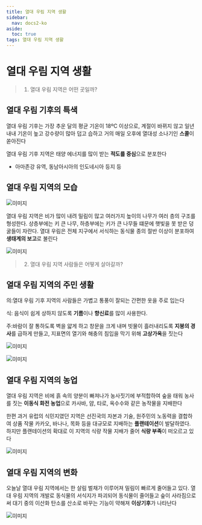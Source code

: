 ```yaml
---
title: 열대 우림 지역 생활
sidebar:
  nav: docs2-ko
aside:
  toc: true
tags: 열대 우림 지역 생활
---
```


# 열대 우림 지역 생활

> 1. 열대 우림 지역은 어떤 곳일까?

## 열대 우림 기후의 특색

열대 우림 기후는 가장 추운 달의 평균 기온이 18ºC 이상으로, 계절이 바뀌지 않고 일년 내내 기온이 높고 강수량이 많아 덥고 습하고 거의 매일 오후에 열대성 소나기인 **스콜**이 쏟아진다

열대 우림 기후 지역은 태양 에너지를 많이 받는 **적도를 중심**으로 분포한다

- 아마존강 유역, 동남아시아의 인도네시아 등지 등

## 열대 우림 지역의 모습
![이미지](https://haeineda.github.io/img/tree.PNG)

열대 우림 지역은 비가 많이 내려 밀림이 많고 여러가지 높이의 나무가 여러 층의 구조를 형성한다.
 상층부에는 키 큰 나무, 하층부에는 키가 큰 나무들 떄문에 햇빛을 못 받은 덩굴들이 자란다. 
열대 우림은 전체 지구에서 서식하는 동식물 종의 절반 이상이 분포하여 **생태계의 보고**로 불린다

![이미지](https://haeineda.github.io/img/rain.PNG)



> 2. 열대 우림 지역 사람들은 어떻게 살아갈까?

## 열대 우림 지역의 주민 생활

의:열대 우림 기후 지역의 사람들은 가볍고 통풍이 잘되는 간편한 옷을 주로 입는다

식: 음식이 쉽게 상하지 않도록 **기름**이나 **향신료**를 많이 사용한다. 

주:바람이 잘 통하도록 벽을 얇게 하고 창문을 크게 내며 빗물이 흘러내리도록 **지붕의 경사**를 급하게 만들고, 지표면의 열기와 해충의 침입을 막기 위해 **고상가옥**을 짓는다

![이미지](https://haeineda.github.io/img/food.png)

![이미지](https://haeineda.github.io/img/fire.png)

## 열대 우림 지역의 농업

 열대 우림 지역은 비에 흙 속의 양분이 빠져나가 농사짓기에 부적합하여 숲을 태워 농사를 짓는 **이동식 화전 농업**으로 카사바, 얌, 타로, 옥수수와 같은 농작물을 지배한다

 한편 과거 유럽의 식민지였던 지역은 선진국의 자본과 기술, 원주민의 노동력을 결합하여 상품 작물 카카오, 바나나, 목화 등을 대규모로 지배하는 **플랜테이션**이 발달하였다. 하지만 플랜테이션의 확대로 이 지역의 식량 작물 지배가 줄어 **식량 부족**이 떠오르고 있다

![이미지](https://haeineda.github.io/img/farm.png)


## 열대 우림 지역의 변화

오늘날 열대 우림 지역에서는 한 살림 벌채가 이루어져 밀림이 빠르게 줄어들고 있다. 열대 우림 지역의 개발로 동식물의 서식지가 파괴되어 동식물이 줄어들고 숲이 사라짐으로써 대기 중의 이산화 탄소를 산소로 바꾸는 기능이 약해져 **이상기후**가 나타난다

![이미지](https://haeineda.github.io/img/forest.png)
